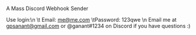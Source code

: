 A Mass Discord Webhook Sender

Use login:\n
\t  Email: me@me.com 
  \tPassword: 123qwe
\n
Email me at gpsanant@gmail.com or @ganant#1234 on Discord if you have questions :)

